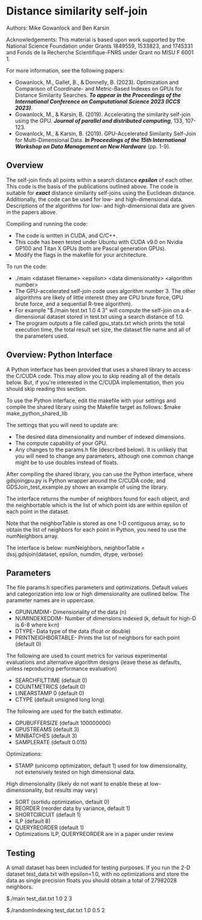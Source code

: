# Distance similarity self-join 

Authors: Mike Gowanlock and Ben Karsin

Acknowledgements: This material is based upon work supported by the National Science Foundation under Grants 1849559, 1533823, and 1745331 and Fonds de la Recherche Scientifique-FNRS under Grant no MISU F 6001 1.

For more information, see the following papers:
* Gowanlock, M., Gallet, B., & Donnelly, B. (2023). Optimization and Comparison of Coordinate- and Metric-Based Indexes on GPUs for Distance Similarity Searches. ***To appear in the Proceedings of the International Conference on Computational Science 2023 (ICCS 2023)***. 
* Gowanlock, M., & Karsin, B. (2019). Accelerating the similarity self-join using the GPU. ***Journal of parallel and distributed computing***, 133, 107-123.
* Gowanlock, M., & Karsin, B. (2019). GPU-Accelerated Similarity Self-Join for Multi-Dimensional Data. ***In Proceedings of the 15th International Workshop on Data Management on New Hardware*** (pp. 1-9).

## Overview

The self-join finds all points within a search distance ***epsilon*** of each other. This code is the basis of the publications outlined above. The code is suitable for ***exact*** distance similarity self-joins using the Euclidean distance. Additionally, the code can be used for low- and high-dimensional data. Descriptions of the algorithms for low- and high-dimensional data are given in the papers above.

Compiling and running the code:
* The code is written in CUDA, and C/C++.
* This code has been tested under Ubuntu with CUDA v9.0 on Nvidia GP100 and Titan X GPUs (both are Pascal generation GPUs).
* Modify the flags in the makefile for your architecture.

To run the code:
* ./main \<dataset filename\> \<epsilon\> \<data dimensionality\> \<algorithm number\>
* The GPU-accelerated self-join code uses algorithm number 3. The other algorithms are likely of little interest (they are CPU brute force, GPU brute force, and a sequential R-tree algorithm).
* For example "$./main test.txt 1.0 4 3" will compute the self-join on a 4-dimensional dataset stored in test.txt using a search distance of 1.0.
* The program outputs a file called gpu_stats.txt which prints the total execution time, the total result set size, the dataset file name and all of the parameters used.

## Overview: Python Interface
A Python interface has been provided that uses a shared library to access the C/CUDA code. This may allow you to skip reading all of the details below. But, if you're interested in the C/CUDA implementation, then you should skip reading this section.

To use the Python interface, edit the makefile with your settings and compile the shared library using the Makefile target as follows:
$make make_python_shared_lib

The settings that you will need to update are:
* The desired data dimensionality and number of indexed dimensions.
* The compute capability of your GPU.
* Any changes to the params.h file (described below). It is unlikely that you will need to change any parameters, although one common change might be to use doubles instead of floats.

After compiling the shared library, you can use the Python interface, where gdsjoingpu.py is Python wrapper around the C/CUDA code, and GDSJoin_test_example.py shows an example of using the library.

The interface returns the number of neighbors found for each object, and the neighbortable which is the list of which point ids are within epsilon of each point in the dataset.

Note that the neighborTable is stored as one 1-D contiguous array, so to obtain the list of neighbors for each point in Python, you need to use the numNeighbors array.

The interface is below:
numNeighbors, neighborTable = dssj.gdsjoin(dataset, epsilon, numdim, dtype, verbose) 

## Parameters

The file params.h specifies parameters and optimizations. Default values and categorization into low or high dimensionality are outlined below. The parameter names are in uppercase.

* GPUNUMDIM- Dimensionality of the data (n)
* NUMINDEXEDDIM- Number of dimensions indexed (k, default for high-D is 6-8 where k<n) 
* DTYPE- Data type of the data (float or double) 
* PRINTNEIGHBORTABLE- Prints the list of neighbors for each point (default 0)

The following are used to count metrics for various experimental evaluations and alternative algorithm designs (leave these as defaults, unless reproducing performance evaluation) 
* SEARCHFILTTIME (default 0)
* COUNTMETRICS (default 0)
* LINEARSTAMP 0 (default 0)
* CTYPE (default unsigned long long)

The following are used for the batch estimator.
* GPUBUFFERSIZE (default 100000000)
* GPUSTREAMS (default 3)
* MINBATCHES (default 3)
* SAMPLERATE (default 0.015)

Optimizations:
* STAMP (unicomp optimization, default 1) used for low dimensionality, not extensively tested on high dimensional data.

High dimensionality (likely do not want to enable these at low-dimensionality, but results may vary)
* SORT (sortidu optimization, default 0)
* REORDER (reorder data by variance, default 1)
* SHORTCIRCUIT (default 1)
* ILP (default 8)
* QUERYREORDER (default 1)
* Optimizations ILP, QUERYREORDER are in a paper under review 


## Testing

A small dataset has been included for testing purposes. If you run the 2-D dataset test_data.txt with epsilon=1.0, with no optimizations and store the data as single precision floats you should obtain a total of 27982028 neighbors. 

$./main test_dat.txt 1.0 2 3



$./randomIndexing test_dat.txt 1.0 0.5 2